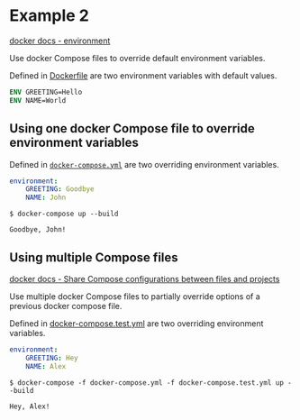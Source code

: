 # Example 2

[docker docs - environment](https://docs.docker.com/compose/compose-file/#environment)

Use docker Compose files to override default environment variables.

Defined in [Dockerfile](Dockerfile) are two environment variables with default values.

```Dockerfile
ENV GREETING=Hello
ENV NAME=World
```

## Using one docker Compose file to override environment variables

Defined in [`docker-compose.yml`](docker-compose.yml) are two overriding environment variables.

```yml
environment:
    GREETING: Goodbye
    NAME: John
```

`$ docker-compose up --build`

```
Goodbye, John!
```

## Using multiple Compose files

[docker docs - Share Compose configurations between files and projects](https://docs.docker.com/compose/extends/)

Use multiple docker Compose files to partially override options of a previous docker compose file.

Defined in [docker-compose.test.yml](docker-compose.test.yml) are two overriding environment variables.

```yml
environment:
    GREETING: Hey
    NAME: Alex
```

`$ docker-compose -f docker-compose.yml -f docker-compose.test.yml up --build`

```
Hey, Alex!
```